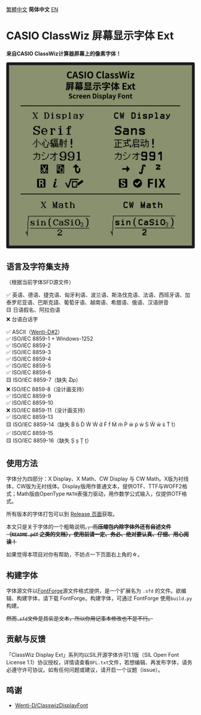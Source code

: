 [繁體中文](https://github.com/haydenwong7bm/ClasswizDisplayExt/tree/main/README_zh-TC.md) **简体中文󠄁** [EN](https://github.com/haydenwong7bm/ClasswizDisplayExt/tree/main)

# CASIO ClassWiz 屏幕显示字体 Ext

**来自CASIO ClassWiz计算器屏幕上的像素字体！**

![ClassWizDisplay](readme_assets/ClassWizDisplay.svg)

## 语言及字符集支持

（根据当前字体SFD源文件）

✅ 英语、德语、捷克语、匈牙利语、波兰语、斯洛伐克语、法语、西班牙语、加泰罗尼亚语、巴斯克語、葡萄牙语、越南语、希腊语、俄语、汉语拼音<br>
🟨 日语假名、阿拉伯语<br>
❌ 台语白话字<br>

✅ ASCII（[Wenti-D#2](https://github.com/Wenti-D/ClasswizDisplayFont/issues/2)）<br>
✅ ISO/IEC 8859-1 + Windows-1252<br>
✅ ISO/IEC 8859-2<br>
✅ ISO/IEC 8859-3<br>
✅ ISO/IEC 8859-4<br>
✅ ISO/IEC 8859-5<br>
✅ ISO/IEC 8859-6<br>
🟨 ISO/IEC 8859-7（缺失 ₯）<br>
❌ ISO/IEC 8859-8（没计画支持）<br>
✅ ISO/IEC 8859-9<br>
✅ ISO/IEC 8859-10<br>
❌ ISO/IEC 8859-11（没计画支持）<br>
✅ ISO/IEC 8859-13<br>
🟨 ISO/IEC 8859-14（缺失 Ḃ ḃ Ḋ Ẁ Ẃ ḋ Ḟ ḟ Ṁ ṁ Ṗ ẁ ṗ ẃ Ṡ Ẅ ẅ ṡ Ṫ ṫ）<br>
✅ ISO/IEC 8859-15<br>
🟨 ISO/IEC 8859-16（缺失 Ș ș Ț ț）

## 使用方法

字体分为四部分：X Display、X Math、CW Display 与 CW Math。X版为衬线体，CW版为无衬线体。Display版用作普通文本，提供OTF、TTF与WOFF2格式；Math版由OpenType `MATH`表强力驱动，用作数学公式输入，仅提供OTF格式。

所有版本的字体打包可以到 [Release 页面](https://github.com/haydenwong7bm/ClasswizDisplayExt/releases)获取。

本文只是关于字体的一个粗略说明。~~，而**压缩包内除字体外还有自述文件（`README.pdf` 之类的文档），使用前请一定、务必、绝对要认真、仔细、用心阅读！**~~

如果觉得本项目对你有帮助，不妨点一下页面右上角的☆。

## 构建字体

字体源文件以[FontForge](https://fontforge.org/)源文件格式提供，是一个扩展名为 `.sfd` 的文件。欲编辑、构建字体，请下载 FontForge。构建字体，可通过 FontForge 使用`build.py`构建。

~~然而`.sfd`文件是其实是文本，所以你用记事本修改也不是不行。~~

## 贡献与反馈

「ClassWiz Display Ext」系列均以SIL开源字体许可1.1版（SIL Open Font License 1.1）协议授权，详情请查看`OFL.txt`文件，若想编辑、再发布字体，请务必遵守许可协议。如有任何问题或建议，请开启一个议题（issue）。

## 鸣谢

- [Wenti-D/ClasswizDisplayFont](https://github.com/Wenti-D/ClasswizDisplayFont)